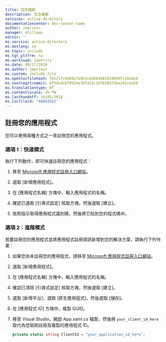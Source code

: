 ```yaml
---
title: 包含檔案
description: 包含檔案
services: active-directory
documentationcenter: dev-center-name
author: jmprieur
manager: mtillman
editor: ''
ms.service: active-directory
ms.devlang: na
ms.topic: include
ms.tgt_pltfrm: na
ms.workload: identity
ms.date: 09/17/2018
ms.author: jmprieur
ms.custom: include file
ms.openlocfilehash: fb521fc9d4927a953cdd66948101969dfc102de4
ms.sourcegitcommit: 6f59cdc679924e7bfa53c25f820d33be242cea28
ms.translationtype: HT
ms.contentlocale: zh-TW
ms.lasthandoff: 10/05/2018
ms.locfileid: "48843542"
---
```

## <a name="register-your-application"></a>註冊您的應用程式
您可以使用兩種方式之一來註冊您的應用程式。

### <a name="option-1-express-mode"></a>選項 1：快速模式
執行下列動作，即可快速註冊您的應用程式：
1. 移至 [Microsoft 應用程式註冊入口網站](https://apps.dev.microsoft.com/portal/register-app?appType=mobileAndDesktopApp&appTech=windowsDesktop&step=configure)。

2. 選取 [新增應用程式]。

3. 在 [應用程式名稱] 方塊中，輸入應用程式的名稱。

4. 確認已選取 [引導式設定] 核取方塊，然後選取 [建立]。

5. 依照指示取得應用程式識別碼，然後將它貼到您的程式碼中。

### <a name="option-2-advanced-mode"></a>選項 2：進階模式
若要註冊您的應用程式並將應用程式註冊資訊新增到您的解決方案，請執行下列作業：
1. 如果您尚未註冊您的應用程式，請移至 [Microsoft 應用程式註冊入口網站](https://apps.dev.microsoft.com/portal/register-app)。

2. 選取 [新增應用程式]。

3. 在 [應用程式名稱] 方塊中，輸入應用程式的名稱。 

4. 確認已清除 [引導式設定] 核取方塊，然後選取 [建立]。

5. 選取 [新增平台]，選取 [原生應用程式]，然後選取 [儲存]。

6. 在 [應用程式 ID] 方塊中，複製 GUID。

7. 移至 Visual Studio，開啟 App.xaml.cs 檔案，然後將 `your_client_id_here` 取代為您剛剛註冊及複製的應用程式 ID。

    ```csharp
    private static string ClientId = "your_application_id_here";
    ```

